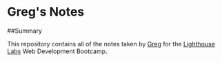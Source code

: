 # Greg's Notes
##Summary

This repository contains all of the notes taken by [Greg](https://github.com/leaderg) for the [Lighthouse Labs](https://www.lighthouselabs.ca/) Web Development Bootcamp.